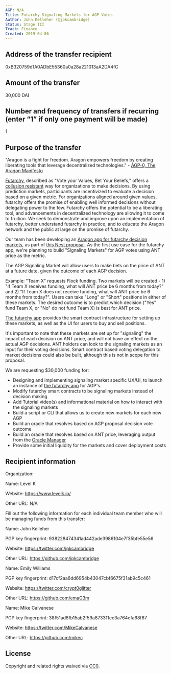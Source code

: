 ```yaml
---
AGP: N/A
Title: Futarchy Signaling Markets for AGP Votes
Author: John Kelleher (@jpkcambridge)
Status: Stage III
Track: Finance
Created: 2019-04-06
---
```


## Address of the transfer recipient

0xB320759d1A0ADbE55360a0a28a221013aA2DA4fC

## Amount of the transfer

30,000 DAI

## Number and frequency of transfers if recurring (enter “1” if only one payment will be made)

1

## Purpose of the transfer

"Aragon is a fight for freedom.  Aragon empowers freedom by creating liberating tools that leverage decentralized technologies." - [AGP-0, The Aragon Manifesto](https://github.com/aragon/AGPs/blob/master/AGPs/AGP-0.md)

[Futarchy](http://mason.gmu.edu/~rhanson/futarchy.html), described as "Vote your Values, Bet Your Beliefs," offers a [collusion resistant](https://www.vitalik.ca/general/2019/04/03/collusion.html) way for organizations to make decisions. By using prediction markets, participants are incentivized to evaluate a decision based on a given metric.  For organizations aligned around given values, futarchy offers the promise of enabling well informed decisions without delegating power to the few.  Futarchy offers the potential to be a liberating tool, and advancements in decentralized technology are allowing it to come to fruition.  We seek to demonstrate and improve upon an implementation of futarchy, better understand futarchy in practice, and to educate the Aragon network and the public at large on the promise of futarchy.

Our team has been developing an [Aragon app for futarchy decision markets](https://github.com/levelkdev/futarchy-app), as part of [this Nest proposal](https://github.com/aragon/nest/issues/93). As the first use case for the futarchy app, we're planning to build "Signaling Markets" for AGP votes using ANT price as the metric.

The AGP Signaling Market will allow users to make bets on the price of ANT at a future date, given the outcome of each AGP decision.

Example: "Team X" requests Flock funding. Two markets will be created - 1) "If Team X receives funding, what will ANT price be 6 months from today?" and 2) "If Team X does not receive funding, what will ANT price be 6 months from today?". Users can take "Long" or "Short" positions in either of these markets. The desired outcome is to predict which decision ("Yes" fund Team X, or "No" do not fund Team X) is best for ANT price.

[The futarchy app](https://github.com/levelkdev/futarchy-app) provides the smart contract infrastructure for setting up these markets, as well as the UI for users to buy and sell positions.

It's important to note that these markets are set up for "signaling" the impact of each decision on ANT price, and will not have an effect on the actual AGP decisions. ANT holders can look to the signaling markets as an input for their voting decisions. Smart contract based voting delegation to market decisions could also be built, although this is not in scope for this proposal.

We are requesting $30,000 funding for:

* Designing and implementing signaling market specific UX/UI, to launch an instance of [the futarchy app](https://github.com/levelkdev/futarchy-app) for AGP's.
* Modify futarchy smart contracts to be signaling markets instead of decision making
* Add Tutorial video(s) and informational material on how to interact with the signaling markets
* Build a script or CLI that allows us to create new markets for each new AGP
* Build an oracle that resolves based on AGP proposal decision vote outcome
* Build an oracle that resolves based on ANT price, leveraging output from the [Oracle Manager](https://github.com/aragon/nest/issues/138)
* Provide some initial liquidity for the markets and cover deployment costs


## Recipient information

Organization:

Name: Level K

Website: https://www.levelk.io/

Other URL:  N/A

Fill out the following information for each individual team member who will be managing funds from this transfer:

Name: John Kelleher

PGP key fingerprint: 938228474341ad442ade3986104e7f35bfe55e56

Website:  https://twitter.com/jpkcambridge

Other URL:  https://github.com/jpkcambridge

Name: Emily Williams

PGP key fingerprint: d17cf2aa6dd6954b43047cbf6675f31ab9c5c461

Website: https://twitter.com/crypt0glitter

Other URL: https://github.com/emaG3m

Name: Mike Calvanese

PGP key fingerprint: 38f51ad8fb15ab2f59a873311ee3a764efa68f67

Website: https://twitter.com/MikeCalvanese

Other URL: https://github.com/mikec

## License
Copyright and related rights waived via [CC0](https://creativecommons.org/publicdomain/zero/1.0/).
